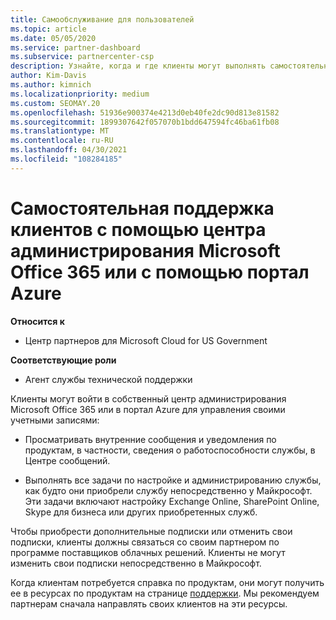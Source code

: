 ```yaml
---
title: Самообслуживание для пользователей
ms.topic: article
ms.date: 05/05/2020
ms.service: partner-dashboard
ms.subservice: partnercenter-csp
description: Узнайте, когда и где клиенты могут выполнять самостоятельную поддержку для управления собственными учетными записями, а также когда они должны обратиться к своему партнеру поставщика облачных решений.
author: Kim-Davis
ms.author: kimnich
ms.localizationpriority: medium
ms.custom: SEOMAY.20
ms.openlocfilehash: 51936e900374e4213d0eb40fe2dc90d813e81582
ms.sourcegitcommit: 1899307642f057070b1bdd647594fc46ba61fb08
ms.translationtype: MT
ms.contentlocale: ru-RU
ms.lasthandoff: 04/30/2021
ms.locfileid: "108284185"
---
```

# <a name="customer-self-support-through-microsoft-office-365-admin-center-or-through-the-azure-portal"></a>Самостоятельная поддержка клиентов с помощью центра администрирования Microsoft Office 365 или с помощью портал Azure

**Относится к**

- Центр партнеров для Microsoft Cloud for US Government

**Соответствующие роли**

- Агент службы технической поддержки

Клиенты могут войти в собственный центр администрирования Microsoft Office 365 или в портал Azure для управления своими учетными записями:

- Просматривать внутренние сообщения и уведомления по продуктам, в частности, сведения о работоспособности службы, в Центре сообщений.

- Выполнять все задачи по настройке и администрированию службы, как будто они приобрели службу непосредственно у Майкрософт. Эти задачи включают настройку Exchange Online, SharePoint Online, Skype для бизнеса или других приобретенных служб.

Чтобы приобрести дополнительные подписки или отменить свои подписки, клиенты должны связаться со своим партнером по программе поставщиков облачных решений. Клиенты не могут изменить свои подписки непосредственно в Майкрософт.

Когда клиентам потребуется справка по продуктам, они могут получить ее в ресурсах по продуктам на странице [поддержки](https://partnercenter.microsoft.com/partner/support). Мы рекомендуем партнерам сначала направлять своих клиентов на эти ресурсы.

 

 



